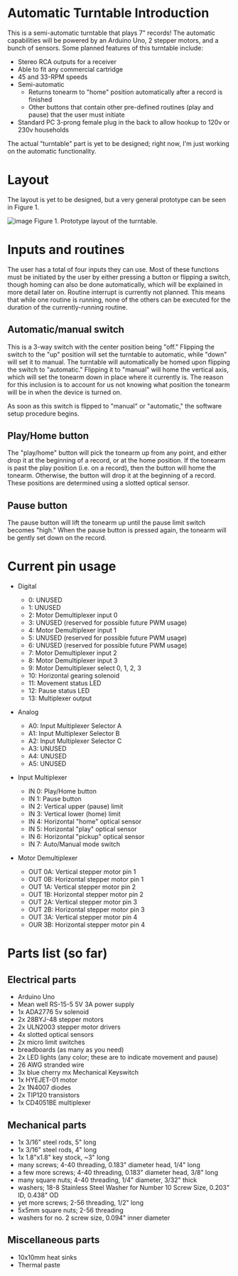 # Automatic Turntable Introduction
This is a semi-automatic turntable that plays 7" records! The automatic capabilities will be powered by an Arduino Uno, 2 stepper motors, and a bunch of sensors.
Some planned features of this turntable include:
- Stereo RCA outputs for a receiver
- Able to fit any commercial cartridge
- 45 and 33-RPM speeds
- Semi-automatic
  - Returns tonearm to "home" position automatically after a record is finished
  - Other buttons that contain other pre-defined routines (play and pause) that the user must initiate
- Standard PC 3-prong female plug in the back to allow hookup to 120v or 230v households

The actual "turntable" part is yet to be designed; right now, I'm just working on the automatic functionality.

# Layout
The layout is yet to be designed, but a very general prototype can be seen in Figure 1.

![image](https://cdn.discordapp.com/attachments/625801308854812684/848020821326037032/20210528_221130.jpg)
Figure 1. Prototype layout of the turntable.

# Inputs and routines
The user has a total of four inputs they can use. Most of these functions must be initiated by the user by either pressing a button or flipping a switch, though homing can also be done automatically, which will be explained in more detail later on. Routine interrupt is currently not planned. This means that while one routine is running, none of the others can be executed for the duration of the currently-running routine.

## Automatic/manual switch
This is a 3-way switch with the center position being "off." Flipping the switch to the "up" position will set the turntable to automatic, while "down" will set it to manual. The turntable will automatically be homed upon flipping the switch to "automatic." Flipping it to "manual" will home the vertical axis, which will set the tonearm down in place where it currently is. The reason for this inclusion is to account for us not knowing what position the tonearm will be in when the device is turned on.

As soon as this switch is flipped to "manual" or "automatic," the software setup procedure begins.

## Play/Home button
The "play/home" button will pick the tonearm up from any point, and either drop it at the beginning of a record, or at the home position. If the tonearm is past the play position (i.e. on a record), then the button will home the tonearm. Otherwise, the button will drop it at the beginning of a record. These positions are determined using a slotted optical sensor.

## Pause button
The pause button will lift the tonearm up until the pause limit switch becomes "high." When the pause button is pressed again, the tonearm will be gently set down on the record.

# Current pin usage
- Digital
  - 0: UNUSED
  - 1: UNUSED
  - 2: Motor Demultiplexer input 0
  - 3: UNUSED (reserved for possible future PWM usage)
  - 4: Motor Demultiplexer input 1
  - 5: UNUSED (reserved for possible future PWM usage)
  - 6: UNUSED (reserved for possible future PWM usage)
  - 7: Motor Demultiplexer input 2
  - 8: Motor Demultiplexer input 3
  - 9: Motor Demultiplexer select 0, 1, 2, 3
  - 10: Horizontal gearing solenoid
  - 11: Movement status LED
  - 12: Pause status LED
  - 13: Multiplexer output

- Analog
  - A0: Input Multiplexer Selector A
  - A1: Input Multiplexer Selector B
  - A2: Input Multiplexer Selector C
  - A3: UNUSED
  - A4: UNUSED
  - A5: UNUSED

- Input Multiplexer
  - IN 0: Play/Home button
  - IN 1: Pause button
  - IN 2: Vertical upper (pause) limit
  - IN 3: Vertical lower (home) limit
  - IN 4: Horizontal "home" optical sensor
  - IN 5: Horizontal "play" optical sensor
  - IN 6: Horizontal "pickup" optical sensor
  - IN 7: Auto/Manual mode switch

- Motor Demultiplexer
  - OUT 0A: Vertical stepper motor pin 1
  - OUT 0B: Horizontal stepper motor pin 1
  - OUT 1A: Vertical stepper motor pin 2
  - OUT 1B: Horizontal stepper motor pin 2
  - OUT 2A: Vertical stepper motor pin 3
  - OUT 2B: Horizontal stepper motor pin 3
  - OUT 3A: Vertical stepper motor pin 4
  - OUR 3B: Horizontal stepper motor pin 4

# Parts list (so far)
## Electrical parts
- Arduino Uno
- Mean well RS-15-5 5V 3A power supply
- 1x ADA2776 5v solenoid
- 2x 28BYJ-48 stepper motors
- 2x ULN2003 stepper motor drivers
- 4x slotted optical sensors
- 2x micro limit switches
- breadboards (as many as you need)
- 2x LED lights (any color; these are to indicate movement and pause)
- 26 AWG stranded wire
- 3x blue cherry mx Mechanical Keyswitch
- 1x HYEJET-01 motor
- 2x 1N4007 diodes
- 2x TIP120 transistors
- 1x CD4051BE multiplexer

## Mechanical parts
- 1x 3/16" steel rods, 5" long
- 1x 3/16" steel rods, 4" long
- 1x 1.8"x1.8" key stock, ~3" long
- many screws; 4-40 threading, 0.183" diameter head, 1/4" long
- a few more screws; 4-40 threading, 0.183" diameter head, 3/8" long
- many square nuts; 4-40 threading, 1/4" diameter, 3/32" thick
- washers; 18-8 Stainless Steel Washer for Number 10 Screw Size, 0.203" ID, 0.438" OD
- yet more screws; 2-56 threading, 1/2" long
- 5x5mm square nuts; 2-56 threading
- washers for no. 2 screw size, 0.094" inner diameter

## Miscellaneous parts
- 10x10mm heat sinks
- Thermal paste
